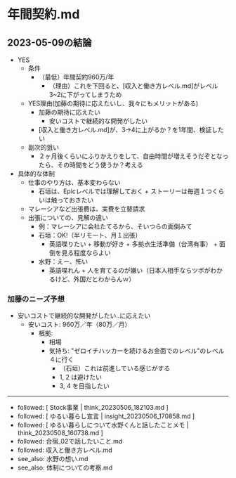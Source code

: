 # 年間契約.md

## 2023-05-09の結論
- YES
  - 条件
    - （最低）年間契約960万/年
        - （理由）これを下回ると、[収入と働き方レベル.md]がレベル3~2に下がってしまうため
  - YES理由(加藤の期待に応えたいし、我々にもメリットがある)
    - 加藤の期待に応えたい
      - 安いコストで継続的な開発がしたい
    - [収入と働き方レベル.md]が、3→4に上がるか？を1年間、検証したい
  - 副次的狙い
    - ２ヶ月後くらいにふりかえりをして、自由時間が増えそうだぞとなったら、その時間をどう使うか？考える
- 具体的な体制
  - 仕事のやり方は、基本変わらない
    - 石垣は、Epicレベルでは理解しておく + ストーリーは毎週１つくらいは触っておきたい
  - マレーシアなど出張費は、実費を立替請求
  - 出張についての、見解の違い
    - 例：マレーシアに会社たてるから、そいつらの面倒みて
    - 石垣：OK!（半リモート、月１出張）
      - 英語喋りたい + 移動が好き + 多拠点生活準備（台湾有事） + 面倒を見る程度ならよい
    - 水野：えー、怖い
      - 英語喋れん + 人を育てるのが嫌い（日本人相手ならツボがわかるけど、外国だとわからんｗ）

### 加藤のニーズ予想
- 安いコストで継続的な開発がしたい..に応えたい
  - 安いコスト: 960万／年（80万／月）
    - 根拠:
      - 相場
      - 気持ち: "ゼロイチハッカーを続けるお金面でのレベル"のレベル４に行く
        - （石垣）これは前進している感じがする
        - 1, 2 は避けたい
        - 3, 4 を目指したい

---
- followed: [ Stock事業 | think_20230506_182103.md ]
- followed: [ ゆるい暮らし宣言 | insight_20230506_170858.md ]
- followed: [ ゆるい暮らしについて水野くんと話したことメモ | think_20230508_160738.md ]
- followed: 合宿_02で話したいこと.md
- followed: 収入と働き方レベル.md
- see_also: 水野の想い.md
- see_also: 体制についての考察.md